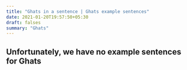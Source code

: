 ```yaml
---
title: "Ghats in a sentence | Ghats example sentences"
date: 2021-01-20T19:57:50+05:30
draft: falses
summary: "Ghats"
---
```

## Unfortunately, we have no example sentences for Ghats                 
